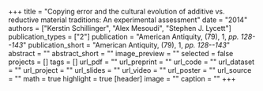 +++
title = "Copying error and the cultural evolution of additive vs. reductive material traditions: An experimental assessment"
date = "2014"
authors = ["Kerstin Schillinger", "Alex Mesoudi", "Stephen J. Lycett"]
publication_types = ["2"]
publication = "American Antiquity, (79), 1, _pp. 128--143_"
publication_short = "American Antiquity, (79), 1, _pp. 128--143_"
abstract = ""
abstract_short = ""
image_preview = ""
selected = false
projects = []
tags = []
url_pdf = ""
url_preprint = ""
url_code = ""
url_dataset = ""
url_project = ""
url_slides = ""
url_video = ""
url_poster = ""
url_source = ""
math = true
highlight = true
[header]
image = ""
caption = ""
+++
